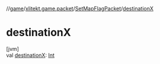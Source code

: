 //[game](../../../index.md)/[xlitekt.game.packet](../index.md)/[SetMapFlagPacket](index.md)/[destinationX](destination-x.md)

# destinationX

[jvm]\
val [destinationX](destination-x.md): [Int](https://kotlinlang.org/api/latest/jvm/stdlib/kotlin/-int/index.html)
